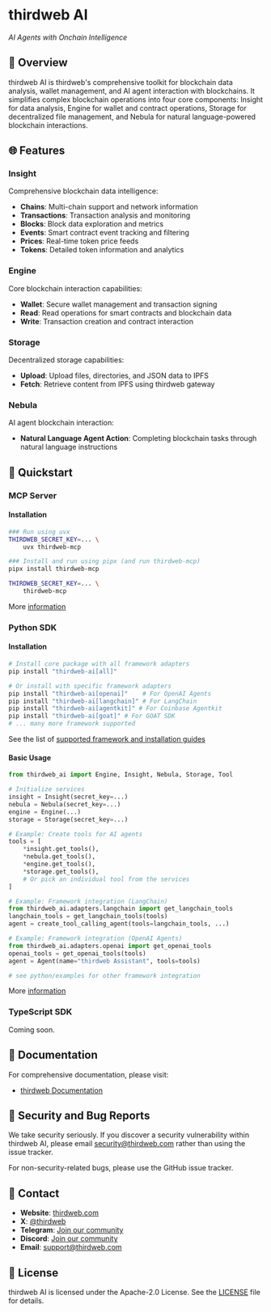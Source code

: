 # thirdweb AI

_AI Agents with Onchain Intelligence_

## 📖 Overview

thirdweb AI is thirdweb's comprehensive toolkit for blockchain data analysis, wallet management, and AI agent interaction with blockchains. It simplifies complex blockchain operations into four core components: Insight for data analysis, Engine for wallet and contract operations, Storage for decentralized file management, and Nebula for natural language-powered blockchain interactions.

## 🌐 Features

### Insight
Comprehensive blockchain data intelligence:
- **Chains**: Multi-chain support and network information
- **Transactions**: Transaction analysis and monitoring
- **Blocks**: Block data exploration and metrics
- **Events**: Smart contract event tracking and filtering
- **Prices**: Real-time token price feeds
- **Tokens**: Detailed token information and analytics

### Engine
Core blockchain interaction capabilities:
- **Wallet**: Secure wallet management and transaction signing
- **Read**: Read operations for smart contracts and blockchain data
- **Write**: Transaction creation and contract interaction

### Storage
Decentralized storage capabilities:
- **Upload**: Upload files, directories, and JSON data to IPFS
- **Fetch**: Retrieve content from IPFS using thirdweb gateway

### Nebula
AI agent blockchain interaction:
- **Natural Language Agent Action**: Completing blockchain tasks through natural language instructions

## 🚀 Quickstart

### MCP Server

#### Installation

```bash
### Run using uvx
THIRDWEB_SECRET_KEY=... \
    uvx thirdweb-mcp

### Install and run using pipx (and run thirdweb-mcp)
pipx install thirdweb-mcp

THIRDWEB_SECRET_KEY=... \
    thirdweb-mcp
```

More [information](python/thirdweb-mcp)

### Python SDK

#### Installation

```bash
# Install core package with all framework adapters
pip install "thirdweb-ai[all]"

# Or install with specific framework adapters
pip install "thirdweb-ai[openai]"    # For OpenAI Agents
pip install "thirdweb-ai[langchain]" # For LangChain
pip install "thirdweb-ai[agentkit]" # For Coinbase Agentkit
pip install "thirdweb-ai[goat]" # For GOAT SDK
# ... many more framework supported
```

See the list of [supported framework and installation guides](python/thirdweb-ai#install-with-framework-specific-adapters)

#### Basic Usage

```python
from thirdweb_ai import Engine, Insight, Nebula, Storage, Tool

# Initialize services
insight = Insight(secret_key=...)
nebula = Nebula(secret_key=...)
engine = Engine(...)
storage = Storage(secret_key=...)

# Example: Create tools for AI agents
tools = [
    *insight.get_tools(),
    *nebula.get_tools(),
    *engine.get_tools(),
    *storage.get_tools(),
    # Or pick an individual tool from the services
]

# Example: Framework integration (LangChain)
from thirdweb_ai.adapters.langchain import get_langchain_tools
langchain_tools = get_langchain_tools(tools)
agent = create_tool_calling_agent(tools=langchain_tools, ...)

# Example: Framework integration (OpenAI Agents)
from thirdweb_ai.adapters.openai import get_openai_tools
openai_tools = get_openai_tools(tools)
agent = Agent(name="thirdweb Assistant", tools=tools)

# see python/examples for other framework integration
```

More [information](python/thirdweb-ai)

### TypeScript SDK

Coming soon.

## 📜 Documentation

For comprehensive documentation, please visit:

- [thirdweb Documentation](https://portal.thirdweb.com/)

## 🚨 Security and Bug Reports

We take security seriously. If you discover a security vulnerability within thirdweb AI, please email security@thirdweb.com rather than using the issue tracker.

For non-security-related bugs, please use the GitHub issue tracker.

## 📧 Contact

- **Website**: [thirdweb.com](https://thirdweb.com)
- **X**: [@thirdweb](https://x.com/thirdweb)
- **Telegram**: [Join our community](https://t.me/officialthirdweb)
- **Discord**: [Join our community](https://discord.gg/thirdweb)
- **Email**: support@thirdweb.com

## 📝 License

thirdweb AI is licensed under the Apache-2.0 License. See the [LICENSE](./LICENSE) file for details.
